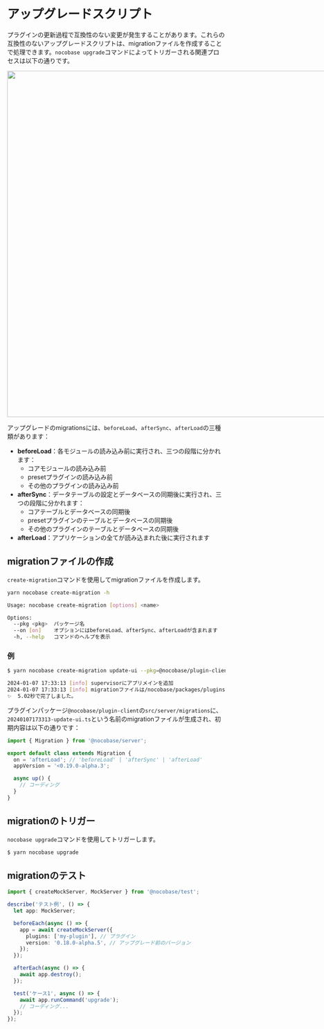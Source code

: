 # アップグレードスクリプト

プラグインの更新過程で互換性のない変更が発生することがあります。これらの互換性のないアップグレードスクリプトは、migrationファイルを作成することで処理できます。`nocobase upgrade`コマンドによってトリガーされる関連プロセスは以下の通りです。

<img src="./image-2.png" style="max-width: 800px; width: 800px;">

アップグレードのmigrationsには、`beforeLoad`、`afterSync`、`afterLoad`の三種類があります：

- **beforeLoad**：各モジュールの読み込み前に実行され、三つの段階に分かれます：
  - コアモジュールの読み込み前
  - presetプラグインの読み込み前
  - その他のプラグインの読み込み前
- **afterSync**：データテーブルの設定とデータベースの同期後に実行され、三つの段階に分かれます：
  - コアテーブルとデータベースの同期後
  - presetプラグインのテーブルとデータベースの同期後
  - その他のプラグインのテーブルとデータベースの同期後
- **afterLoad**：アプリケーションの全てが読み込まれた後に実行されます

## migrationファイルの作成

`create-migration`コマンドを使用してmigrationファイルを作成します。

```bash
yarn nocobase create-migration -h

Usage: nocobase create-migration [options] <name>

Options:
  --pkg <pkg>  パッケージ名
  --on [on]    オプションにはbeforeLoad、afterSync、afterLoadが含まれます
  -h, --help   コマンドのヘルプを表示
```

### 例

```bash
$ yarn nocobase create-migration update-ui --pkg=@nocobase/plugin-client

2024-01-07 17:33:13 [info] supervisorにアプリメインを追加     
2024-01-07 17:33:13 [info] migrationファイルは/nocobase/packages/plugins/@nocobase/plugin-client/src/server/migrations/20240107173313-update-ui.tsに生成されました
✨  5.02秒で完了しました。
```

プラグインパッケージ`@nocobase/plugin-client`の`src/server/migrations`に、`20240107173313-update-ui.ts`という名前のmigrationファイルが生成され、初期内容は以下の通りです：

```ts
import { Migration } from '@nocobase/server';

export default class extends Migration {
  on = 'afterLoad'; // 'beforeLoad' | 'afterSync' | 'afterLoad'
  appVersion = '<0.19.0-alpha.3';

  async up() {
    // コーディング
  }
}
```

## migrationのトリガー

`nocobase upgrade`コマンドを使用してトリガーします。

```bash
$ yarn nocobase upgrade
```

## migrationのテスト

```ts
import { createMockServer, MockServer } from '@nocobase/test';

describe('テスト例', () => {
  let app: MockServer;

  beforeEach(async () => {
    app = await createMockServer({
      plugins: ['my-plugin'], // プラグイン
      version: '0.18.0-alpha.5', // アップグレード前のバージョン
    });
  });

  afterEach(async () => {
    await app.destroy();
  });

  test('ケース1', async () => {
    await app.runCommand('upgrade');
    // コーディング...
  });
});
```

